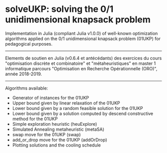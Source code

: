 # solveUKP: solving the 0/1 unidimensional knapsack problem
Implementation in Julia (compliant Julia v1.0.0) of well-known optimization algorithms applied on the 0/1 unidimensional knapsack problem (01UKP) for pedagogical purposes.

------

Elements de soutien en Julia (v0.6.4 et antécédants) des exercices du cours "optimisation discrète et combinatoire" et "métaheuristiques" en master 1 informatique parcours "Optimisation en Recherche Opérationnelle (ORO)", année 2018-2019.

------

Algorithms available: 
  
-  Generator of instances for the 01UKP
-  Upper bound given by linear relaxation of the 01UKP
-  Lower bound given by a random feasible solution for the 01UKP
-  Lower bound given by a solution computed by descend constructive method for the 01UKP
-  Simple exploration heuristic (heuExplore)
-  Simulated Annealing metaheuristic (metaSA)
-  swap move for the 01UKP (swap)
-  add_or_drop move for the 01UKP (addOrDrop)
-  Plotting solutions and the cooling schedule

